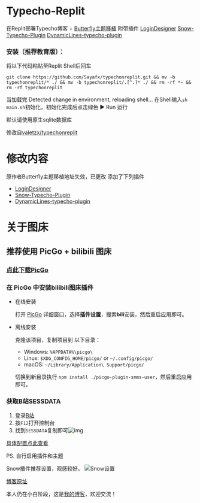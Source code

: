# Typecho-Replit

在Replit部署Typecho博客 + [Butterfly主题移植](https://blog.wehaox.com/archives/typecho-butterfly.html#cl-3 )
附带插件
[LoginDesigner](https://github.com/jrotty/LoginDesigner)
[Snow-Typecho-Plugin](https://github.com/journey-ad/Snow-Typecho-Plugin)
[DynamicLines-typecho-plugin](https://github.com/1379/DynamicLines-typecho-plugin)


### 安装（推荐教育版）：

将以下代码粘贴至Replit Shell后回车

`git clone https://github.com/Sayafx/typechonreplit.git && mv -b typechonreplit/* ./ && mv -b typechonreplit/.[^.]* ./ && rm -rf *~ && rm -rf typechonreplit`

当加载完 Detected change in environment, reloading shell...
在Shell输入`sh main.sh`初始化，初始化完成后点击绿色 ▶ Run 运行

默认请使用原生sqlite数据库

修改自[valetzx/typechonreplit](https://github.com/valetzx/typechonreplit)

# 修改内容

原作者Butterfly主题移植地址失效，已更改
添加了下列插件

- [LoginDesigner](https://github.com/jrotty/LoginDesigner)
- [Snow-Typecho-Plugin](https://github.com/journey-ad/Snow-Typecho-Plugin)
- [DynamicLines-typecho-plugin](https://github.com/1379/DynamicLines-typecho-plugin)



# 关于图床

## 推荐使用 PicGo + bilibili 图床

### [点此下载PicGo](https://alist.sayagal.repl.co/d/%E5%B7%A5%E5%85%B7/PicGo-Setup-2.3.0-x64.exe)

### 在 PicGo 中安装bilibili图床插件

- 在线安装

  打开 [PicGo](https://github.com/Molunerfinn/PicGo) 详细窗口，选择**插件设置**，搜索**bili**安装，然后重启应用即可。

- 离线安装

  克隆该项目，复制项目到 以下目录：

  - Windows: `%APPDATA%\picgo\`
  - Linux: `$XDG_CONFIG_HOME/picgo/` or `~/.config/picgo/`
  - macOS: `~/Library/Application\ Support/picgo/`

  切换到新目录执行 `npm install ./picgo-plugin-smms-user`，然后重启应用即可。

### 获取B站SESSDATA

1. 登录[B站](https://www.bilibili.com/)
2. 按`F12`打开控制台
3. 找到`SESSDATA`复制即可![img](https://i0.hdslb.com/bfs/album/4b212e3692523c9baa9bfb4415b89c68fff44557.png)

[具体配置点此查看](https://github.com/xlzy520/picgo-plugin-bilibili.git)

PS. 自行启用插件和主题

Snow插件推荐设置，观感较好。
![Snow设置](https://images.weserv.nl/?url=https://article.biliimg.com/bfs/article/dafa22094fc8129879ee352d2763bd41299108a8.png)

[博客原址](https://syblog.repl.co/index.php/archives/3/)

本人仍在小白阶段，这是[我的博客](https://syblog.repl.co/)，欢迎交流！
